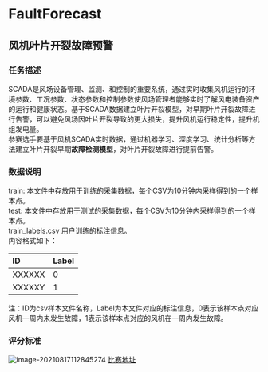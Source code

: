 # FaultForecast
## 风机叶片开裂故障预警 
### 任务描述
SCADA是风场设备管理、监测、和控制的重要系统，通过实时收集风机运行的环境参数、工况参数、状态参数和控制参数使风场管理者能够实时了解风电装备资产的运行和健康状态。基于SCADA数据建立叶片开裂模型，对早期叶片开裂故障进行告警，可以避免风场因叶片开裂导致的更大损失，提升风机运行稳定性，提升机组发电量。  
参赛选手要基于风机SCADA实时数据，通过机器学习、深度学习、统计分析等方法建立叶片开裂早期**故障检测模型**，对叶片开裂故障进行提前告警。

### 数据说明
train: 本文件中存放用于训练的采集数据，每个CSV为10分钟内采样得到的一个样本点。  
test: 本文件中存放用于测试的采集数据，每个CSV为10分钟内采样得到的一个样本点。  
train_labels.csv 用户训练的标注信息。  
内容格式如下：


|ID|Label|
:----|:----|
XXXXXX | 0 
XXXXXY | 1  

注：ID为csv样本文件名称，Label为本文件对应的标注信息，0表示该样本点对应风机一周内未发生故障，1表示该样本点对应的风机在一周内发生故障。  
### 评分标准
![image-20210817112845274](https://bigdata66.oss-cn-shanghai.aliyuncs.com/img/image-20210817112845274.png)
[比赛地址](https://www.datafountain.cn/competitions/302/details)
